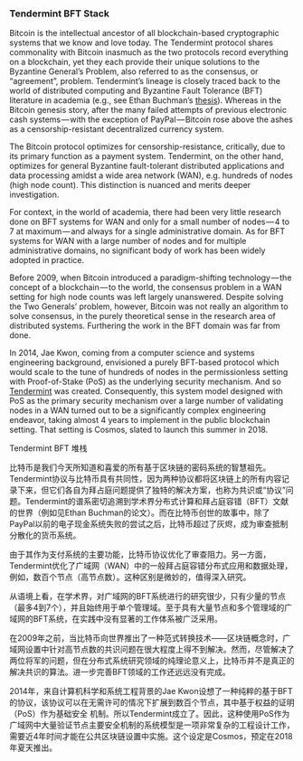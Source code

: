 ### Tendermint BFT Stack

Bitcoin is the intellectual ancestor of all blockchain-based cryptographic systems that we know and love today. The Tendermint protocol shares commonality with Bitcoin inasmuch as the two protocols record everything on a blockchain, yet they each provide their unique solutions to the Byzantine General’s Problem, also referred to as the consensus, or “agreement”, problem. Tendermint’s lineage is closely traced back to the world of distributed computing and Byzantine Fault Tolerance (BFT) literature in academia (e.g., see Ethan Buchman’s [thesis](https://atrium.lib.uoguelph.ca/xmlui/bitstream/handle/10214/9769/Buchman_Ethan_201606_MAsc.pdf)). Whereas in the Bitcoin genesis story, after the many failed attempts of previous electronic cash systems — with the exception of PayPal — Bitcoin rose above the ashes as a censorship-resistant decentralized currency system.

The Bitcoin protocol optimizes for censorship-resistance, critically, due to its primary function as a payment system. Tendermint, on the other hand, optimizes for general Byzantine fault-tolerant distributed applications and data processing amidst a wide area network (WAN), e.g. hundreds of nodes (high node count). This distinction is nuanced and merits deeper investigation.

For context, in the world of academia, there had been very little research done on BFT systems for WAN and only for a small number of nodes — 4 to 7 at maximum — and always for a single administrative domain. As for BFT systems for WAN with a large number of nodes and for multiple administrative domains, no significant body of work has been widely adopted in practice.

Before 2009, when Bitcoin introduced a paradigm-shifting technology — the concept of a blockchain — to the world, the consensus problem in a WAN setting for high node counts was left largely unanswered. Despite solving the Two Generals’ problem, however, Bitcoin was not really an algorithm to solve consensus, in the purely theoretical sense in the research area of distributed systems. Furthering the work in the BFT domain was far from done.

In 2014, Jae Kwon, coming from a computer science and systems engineering background, envisioned a purely BFT-based protocol which would scale to the tune of hundreds of nodes in the permissionless setting with Proof-of-Stake (PoS) as the underlying security mechanism. And so [Tendermint](https://tendermint.com/static/docs/tendermint.pdf) was created. Consequently, this system model designed with PoS as the primary security mechanism over a large number of validating nodes in a WAN turned out to be a significantly complex engineering endeavor, taking almost 4 years to implement in the public blockchain setting. That setting is Cosmos, slated to launch this summer in 2018.

Tendermint BFT 堆栈

比特币是我们今天所知道和喜爱的所有基于区块链的密码系统的智慧祖先。Tendermint协议与比特币具有共同性，因为两种协议都将区块链上的所有内容记录下来，但它们各自为拜占庭问题提供了独特的解决方案，也称为共识或“协议”问题。Tendermint的谱系密切追溯到学术界分布式计算和拜占庭容错（BFT）文献的世界（例如见Ethan Buchman的论文）。而在比特币创世的故事中，除了PayPal以前的电子现金系统失败的尝试之后，比特币超过了灰烬，成为审查抵制分散化的货币系统。

由于其作为支付系统的主要功能，比特币协议优化了审查阻力。另一方面，Tendermint优化了广域网（WAN）中的一般拜占庭容错分布式应用和数据处理，例如，数百个节点（高节点数）。这种区别是微妙的，值得深入研究。

从语境上看，在学术界，对广域网的BFT系统进行的研究很少，只有少量的节点（最多4到7个），并且始终用于单个管理域。至于具有大量节点和多个管理域的广域网的BFT系统，在实践中没有显著的工作体系被广泛采用。

在2009年之前，当比特币向世界推出了一种范式转换技术——区块链概念时，广域网设置中针对高节点数的共识问题在很大程度上得不到解决。然而，尽管解决了两位将军的问题，但在分布式系统研究领域的纯理论意义上，比特币并不是真正的解决共识的算法。进一步完善BFT领域的工作还远远没有完成。

2014年，来自计算机科学和系统工程背景的Jae Kwon设想了一种纯粹的基于BFT的协议，该协议可以在无需许可的情况下扩展到数百个节点，其中基于权益的证明（PoS）作为基础安全 机制。所以Tendermint成立了。因此，这种使用PoS作为广域网中大量验证节点主要安全机制的系统模型是一项非常复杂的工程设计工作，需要近4年时间才能在公共区块链设置中实施。这个设定是Cosmos，预定在2018年夏天推出。
